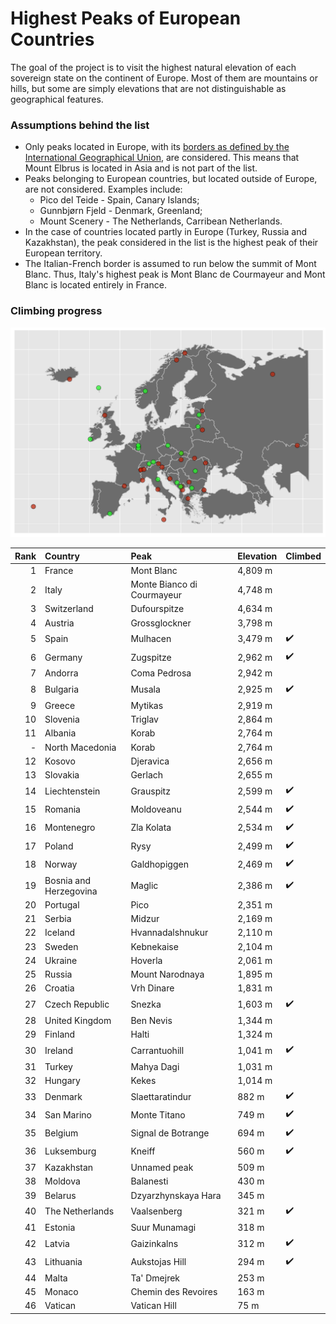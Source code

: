 # Highest Peaks of European Countries

The goal of the project is to visit the highest natural elevation of each sovereign state on the continent of Europe. Most of them are mountains or hills, but some are simply elevations that are not distinguishable as geographical features.

### Assumptions behind the list

* Only peaks located in Europe, with its [borders as defined by the International Geographical Union](https://en.wikipedia.org/wiki/Boundaries_between_the_continents_of_Earth#Europe_and_Asia), are considered. This means that Mount Elbrus is located in Asia and is not part of the list.
* Peaks belonging to European countries, but located outside of Europe, are not considered. Examples include:
    * Pico del Teide - Spain, Canary Islands;
    * Gunnbjørn Fjeld - Denmark, Greenland;
    * Mount Scenery - The Netherlands, Carribean Netherlands.
* In the case of countries located partly in Europe (Turkey, Russia and Kazakhstan), the peak considered in the list is the highest peak of their European territory.
* The Italian-French border is assumed to run below the summit of Mont Blanc. Thus, Italy's highest peak is Mont Blanc de Courmayeur and Mont Blanc is located entirely in France.

### Climbing progress

![](img/kge.png)


| Rank|Country                |Peak                       |Elevation |Climbed             |
|----:|:----------------------|:--------------------------|:---------|:-------------------|
|    1|France                 |Mont Blanc                 |4,809 m   |                    |
|    2|Italy                  |Monte Bianco di Courmayeur |4,748 m   |                    |
|    3|Switzerland            |Dufourspitze               |4,634 m   |                    |
|    4|Austria                |Grossglockner              |3,798 m   |                    |
|    5|Spain                  |Mulhacen                   |3,479 m   | ✔️ |
|    6|Germany                |Zugspitze                  |2,962 m   | ✔️ |
|    7|Andorra                |Coma Pedrosa               |2,942 m   |                    |
|    8|Bulgaria               |Musala                     |2,925 m   | ✔️ |
|    9|Greece                 |Mytikas                    |2,919 m   |                    |
|   10|Slovenia               |Triglav                    |2,864 m   |                    |
|   11|Albania                |Korab                      |2,764 m   |                    |
|    -|North Macedonia        |Korab                      |2,764 m   |                    |
|   12|Kosovo                 |Djeravica                  |2,656 m   |                    |
|   13|Slovakia               |Gerlach                    |2,655 m   |                    |
|   14|Liechtenstein          |Grauspitz                  |2,599 m   | ✔️ |
|   15|Romania                |Moldoveanu                 |2,544 m   | ✔️ |
|   16|Montenegro             |Zla Kolata                 |2,534 m   | ✔️ |
|   17|Poland                 |Rysy                       |2,499 m   | ✔️ |
|   18|Norway                 |Galdhopiggen               |2,469 m   | ✔️ |
|   19|Bosnia and Herzegovina |Maglic                     |2,386 m   | ✔️ |
|   20|Portugal               |Pico                       |2,351 m   |                    |
|   21|Serbia                 |Midzur                     |2,169 m   |                    |
|   22|Iceland                |Hvannadalshnukur           |2,110 m   |                    |
|   23|Sweden                 |Kebnekaise                 |2,104 m   |                    |
|   24|Ukraine                |Hoverla                    |2,061 m   |                    |
|   25|Russia                 |Mount Narodnaya            |1,895 m   |                    |
|   26|Croatia                |Vrh Dinare                 |1,831 m   |                    |
|   27|Czech Republic         |Snezka                     |1,603 m   | ✔️ |
|   28|United Kingdom         |Ben Nevis                  |1,344 m   |                    |
|   29|Finland                |Halti                      |1,324 m   |                    |
|   30|Ireland                |Carrantuohill              |1,041 m   | ✔️ |
|   31|Turkey                 |Mahya Dagi                 |1,031 m   |                    |
|   32|Hungary                |Kekes                      |1,014 m   |                    |
|   33|Denmark                |Slaettaratindur            |882 m     | ✔️ |
|   34|San Marino             |Monte Titano               |749 m     | ✔️ |
|   35|Belgium                |Signal de Botrange         |694 m     | ✔️ |
|   36|Luksemburg             |Kneiff                     |560 m     | ✔️ |
|   37|Kazakhstan             |Unnamed peak               |509 m     |                    |
|   38|Moldova                |Balanesti                  |430 m     |                    |
|   39|Belarus                |Dzyarzhynskaya Hara        |345 m     |                    |
|   40|The Netherlands        |Vaalsenberg                |321 m     | ✔️ |
|   41|Estonia                |Suur Munamagi              |318 m     |                    |
|   42|Latvia                 |Gaizinkalns                |312 m     | ✔️ |
|   43|Lithuania              |Aukstojas Hill             |294 m     | ✔️ |
|   44|Malta                  |Ta' Dmejrek                |253 m     |                    |
|   45|Monaco                 |Chemin des Revoires        |163 m     |                    |
|   46|Vatican                |Vatican Hill               |75 m      |                    |




 


